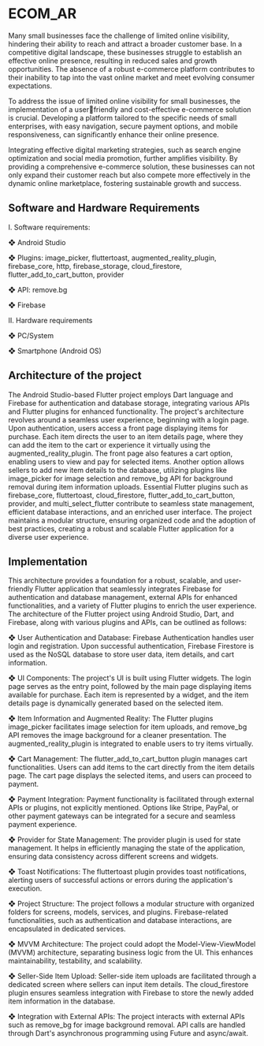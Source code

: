 # ECOM_AR
Many small businesses face the challenge of limited online visibility, hindering their ability to reach and attract a broader customer base. In a competitive digital landscape, these businesses struggle to establish an effective online presence, resulting in reduced sales and growth opportunities. The absence of a robust e-commerce platform contributes to their inability to tap into the vast online market and meet evolving consumer expectations.

To address the issue of limited online visibility for small businesses, the implementation of a userfriendly and cost-effective e-commerce solution is crucial. Developing a platform tailored to the specific needs of small enterprises, with easy navigation, secure payment options, and mobile responsiveness, can significantly enhance their online presence.

Integrating effective digital marketing strategies, such as search engine optimization and social media promotion, further amplifies visibility. By providing a comprehensive e-commerce solution, these businesses can not only expand their customer reach but also compete more effectively in the dynamic online marketplace, fostering sustainable growth and success.
## Software and Hardware Requirements
I. Software requirements:

❖ Android Studio

❖ Plugins: image_picker, fluttertoast, augmented_reality_plugin, firebase_core, http, 
firebase_storage, cloud_firestore, flutter_add_to_cart_button, provider

❖ API: remove.bg

❖ Firebase

II. Hardware requirements

❖ PC/System

❖ Smartphone (Android OS)
## Architecture of the project
The Android Studio-based Flutter project employs Dart language and Firebase for authentication and database storage, integrating various APIs and Flutter plugins for enhanced functionality. The project's architecture revolves around a seamless user experience, beginning with a login page. Upon authentication, users access a front page displaying items for purchase. Each item directs the user to an item details page, where they can add the item to the cart or experience it virtually using the augmented_reality_plugin. The front page also features a cart option, enabling users to view and pay for selected items. Another option allows sellers to add new item details to the database, utilizing plugins like image_picker for image selection and remove_bg API for background removal during item information uploads. Essential Flutter plugins such as firebase_core, fluttertoast, cloud_firestore, flutter_add_to_cart_button, provider, and multi_select_flutter contribute to seamless state management, efficient database interactions, and an enriched user interface. The project maintains a modular structure, ensuring organized code and the adoption of best practices, creating a robust and scalable Flutter application for a diverse user experience.
## Implementation
This architecture provides a foundation for a robust, scalable, and user-friendly Flutter application that seamlessly integrates Firebase for authentication and database management, external APIs for enhanced functionalities, and a variety of Flutter plugins to enrich the user experience. The architecture of the Flutter project using Android Studio, Dart, and Firebase, along with various plugins and APIs, can be outlined as follows:

❖ User Authentication and Database:
Firebase Authentication handles user login and registration. Upon successful authentication, Firebase Firestore is used as the NoSQL database to store user data, item details, and cart information.

❖ UI Components:
The project's UI is built using Flutter widgets. The login page serves as the entry point, followed by the main page displaying items available for purchase. Each item is represented by a widget, and the item details page is dynamically generated based on the selected item.

❖ Item Information and Augmented Reality:
The Flutter plugins image_picker facilitates image selection for item uploads, and remove_bg API removes the image background for a cleaner presentation. The augmented_reality_plugin is integrated to enable users to try items virtually.

❖ Cart Management:
The flutter_add_to_cart_button plugin manages cart functionalities. Users can add items to the cart directly from the item details page. The cart page displays the selected items, and users can proceed to payment.

❖ Payment Integration:
Payment functionality is facilitated through external APIs or plugins, not explicitly mentioned. Options like Stripe, PayPal, or other payment gateways can be integrated for a secure and seamless payment experience.

❖ Provider for State Management:
The provider plugin is used for state management. It helps in efficiently managing the state of the application, ensuring data consistency across different screens and widgets.

❖ Toast Notifications:
The fluttertoast plugin provides toast notifications, alerting users of successful actions or errors during the application's execution.

❖ Project Structure:
The project follows a modular structure with organized folders for screens, models, services, and plugins. Firebase-related functionalities, such as authentication and database interactions, are encapsulated in dedicated services.

❖ MVVM Architecture:
The project could adopt the Model-View-ViewModel (MVVM) architecture, separating business logic from the UI. This enhances maintainability, testability, and scalability.

❖ Seller-Side Item Upload:
Seller-side item uploads are facilitated through a dedicated screen where sellers can input item details. The cloud_firestore plugin ensures seamless integration with Firebase to store the newly added item information in the database.

❖ Integration with External APIs:
The project interacts with external APIs such as remove_bg for image background removal. API calls are handled through Dart's asynchronous programming using Future and async/await.
